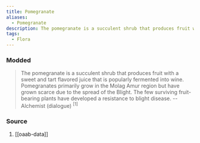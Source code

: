 ```yaml
---
title: Pomegranate
aliases:
  - Pomegranate
description: The pomegranate is a succulent shrub that produces fruit with a sweet and tart flavored juice that is popularly fermented into wine.
tags:
  - Flora
---
```

### Modded
> The pomegranate is a succulent shrub that produces fruit with a sweet and tart flavored juice that is popularly fermented into wine. Pomegranates primarily grow in the Molag Amur region but have grown scarce due to the spread of the Blight. The few surviving fruit-bearing plants have developed a resistance to blight disease.
> -- Alchemist (dialogue) <sup>[1]</sup>
### Source
1. [[oaab-data]]